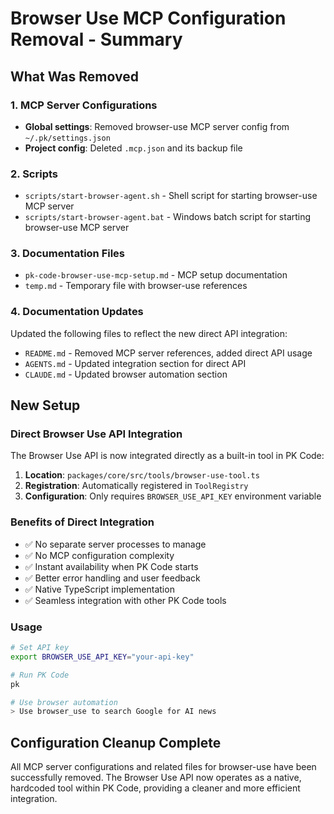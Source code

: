 # Browser Use MCP Configuration Removal - Summary

## What Was Removed

### 1. MCP Server Configurations
- **Global settings**: Removed browser-use MCP server config from `~/.pk/settings.json`
- **Project config**: Deleted `.mcp.json` and its backup file

### 2. Scripts
- `scripts/start-browser-agent.sh` - Shell script for starting browser-use MCP server
- `scripts/start-browser-agent.bat` - Windows batch script for starting browser-use MCP server

### 3. Documentation Files
- `pk-code-browser-use-mcp-setup.md` - MCP setup documentation
- `temp.md` - Temporary file with browser-use references

### 4. Documentation Updates
Updated the following files to reflect the new direct API integration:
- `README.md` - Removed MCP server references, added direct API usage
- `AGENTS.md` - Updated integration section for direct API
- `CLAUDE.md` - Updated browser automation section

## New Setup

### Direct Browser Use API Integration
The Browser Use API is now integrated directly as a built-in tool in PK Code:

1. **Location**: `packages/core/src/tools/browser-use-tool.ts`
2. **Registration**: Automatically registered in `ToolRegistry`
3. **Configuration**: Only requires `BROWSER_USE_API_KEY` environment variable

### Benefits of Direct Integration
- ✅ No separate server processes to manage
- ✅ No MCP configuration complexity
- ✅ Instant availability when PK Code starts
- ✅ Better error handling and user feedback
- ✅ Native TypeScript implementation
- ✅ Seamless integration with other PK Code tools

### Usage
```bash
# Set API key
export BROWSER_USE_API_KEY="your-api-key"

# Run PK Code
pk

# Use browser automation
> Use browser_use to search Google for AI news
```

## Configuration Cleanup Complete

All MCP server configurations and related files for browser-use have been successfully removed. The Browser Use API now operates as a native, hardcoded tool within PK Code, providing a cleaner and more efficient integration.